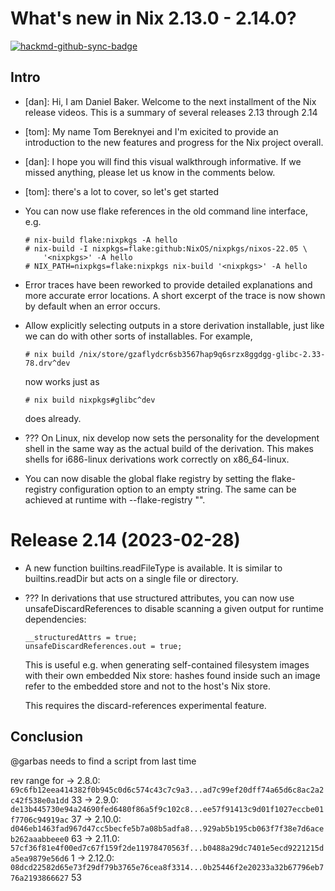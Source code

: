 # What's new in Nix 2.13.0 - 2.14.0?

[![hackmd-github-sync-badge](https://hackmd.io/j2_6RaXMRxikUopcvuHYJg/badge)](https://hackmd.io/j2_6RaXMRxikUopcvuHYJg)

## Intro

- [dan]: Hi, I am Daniel Baker. Welcome to the next installment of the Nix release videos. This is a summary of several releases 2.13 through 2.14
- [tom]: My name Tom Bereknyei and I'm exicited to provide an introduction to the new features and progress for the Nix project overall.
- [dan]: I hope you will find this visual walkthrough informative. If we missed anything, please let us know in the comments below.
- [tom]: there's a lot to cover, so let's get started


- You can now use flake references in the old command line interface, e.g.

    ```
    # nix-build flake:nixpkgs -A hello
    # nix-build -I nixpkgs=flake:github:NixOS/nixpkgs/nixos-22.05 \
        '<nixpkgs>' -A hello
    # NIX_PATH=nixpkgs=flake:nixpkgs nix-build '<nixpkgs>' -A hello
    ```
<!--
- Instead of "antiquotation", the more common term string interpolation is now used consistently. Historical release notes were not changed.
-->

- Error traces have been reworked to provide detailed explanations and more accurate error locations. A short excerpt of the trace is now shown by default when an error occurs.

- Allow explicitly selecting outputs in a store derivation installable, just like we can do with other sorts of installables. For example,

    ```
    # nix build /nix/store/gzaflydcr6sb3567hap9q6srzx8ggdgg-glibc-2.33-78.drv^dev
    ```

    now works just as

    ```
    # nix build nixpkgs#glibc^dev
    ```
    
    does already.

- ??? On Linux, nix develop now sets the personality for the development shell in the same way as the actual build of the derivation. This makes shells for i686-linux derivations work correctly on x86_64-linux.

- You can now disable the global flake registry by setting the flake-registry configuration option to an empty string. The same can be achieved at runtime with --flake-registry "".


# Release 2.14 (2023-02-28)

- A new function builtins.readFileType is available. It is similar to builtins.readDir but acts on a single file or directory.

<!--
- In flakes, the .outPath attribute of a flake now always refers to the directory containing the flake.nix. This was not the case for when flake.nix was in a subdirectory of e.g. a Git repository. The root of the source of a flake in a subdirectory is still available in .sourceInfo.outPath.
-->

- ??? In derivations that use structured attributes, you can now use unsafeDiscardReferences to disable scanning a given output for runtime dependencies:

    ```
    __structuredAttrs = true;
    unsafeDiscardReferences.out = true;
    ```

    This is useful e.g. when generating self-contained filesystem images with their own embedded Nix store: hashes found inside such an image refer to the embedded store and not to the host's Nix store.

    This requires the discard-references experimental feature.
    
## Conclusion

@garbas needs to find a script from last time

rev range for
-> 2.8.0: `69c6fb12eea414382f0b945c0d6c574c43c7c9a3...ad7c99ef20dff74a65d6c8ac2a2c42f538e0a1dd`
33
-> 2.9.0: `de13b445730e94a24690fed6480f86a5f9c102c8...ee57f91413c9d01f1027eccbe01f7706c94919ac`
37
-> 2.10.0: `d046eb1463fad967d47cc5becfe5b7a08b5adfa8...929ab5b195cb063f7f38e7d6aceb262aaabbeee0`
63
-> 2.11.0: `57cf36f81e4f00ed7c67f159f2de11978470563f...b0488a29dc7401e5ecd9221215da5ea9879e56d6`
1
-> 2.12.0: `08dcd22582d65e73f29df79b3765e76cea8f3314...0b25446f2e20233a32b67796eb776a2193866627`
53